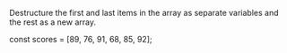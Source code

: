 Destructure the first and last items in the array as separate variables and the rest as a new array.

const scores = [89, 76, 91, 68, 85, 92];
